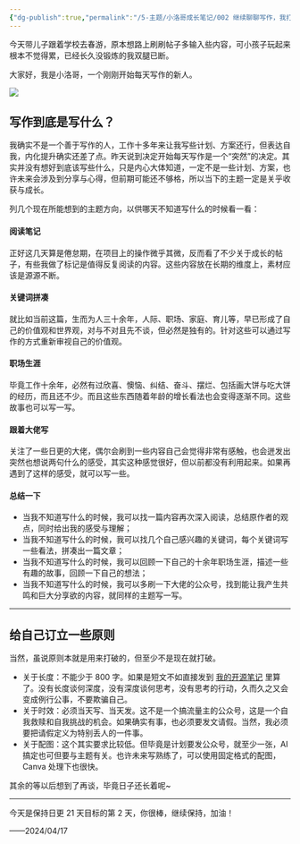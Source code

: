 ```yaml
---
{"dg-publish":true,"permalink":"/5-主题/小洛哥成长笔记/002 继续聊聊写作，我打算写一些什么？/","tags":["小洛哥成长笔记"],"noteIcon":1,"created":"2024-04-17","updated":"2024-04-17"}
---
```


今天带儿子跟着学校去春游，原本想路上刷刷帖子多输入些内容，可小孩子玩起来根本不觉得累，已经长久没锻炼的我双腿已断。

大家好，我是小洛哥，一个刚刚开始每天写作的新人。

![](http://img.xlg.life/images/202404172255965.png)

## 写作到底是写什么？

我确实不是一个善于写作的人，工作十多年来让我写些计划、方案还行，但表达自我，内化提升确实还差了点。昨天说到决定开始每天写作是一个“突然”的决定。其实并没有想好到底该写些什么，只是内心大体知道，一定不是一些计划、方案，也许未来会涉及到分享与心得，但前期可能还不够格，所以当下的主题一定是关乎收获与成长。

列几个现在所能想到的主题方向，以供哪天不知道写什么的时候看一看：

#### 阅读笔记
正好这几天算是倦怠期，在项目上的操作微乎其微，反而看了不少关于成长的帖子，有些我做了标记是值得反复阅读的内容。这些内容放在长期的维度上，素材应该是源源不断。

#### 关键词拼凑
就比如当前这篇，生而为人三十余年，人际、职场、家庭、育儿等，早已形成了自己的价值观和世界观，对与不对且先不谈，但必然是独有的。针对这些可以通过写作的方式重新审视自己的价值观。

#### 职场生涯
毕竟工作十余年，必然有过欣喜、懊恼、纠结、奋斗、摆烂、包括画大饼与吃大饼的经历，而且还不少。而且这些东西随着年龄的增长看法也会变得逐渐不同。这些故事也可以写一写。

#### 跟着大佬写
关注了一些日更的大佬，偶尔会刷到一些内容自己会觉得非常有感触，也会迸发出突然也想说两句什么的感受，其实这种感觉很好，但以前都没有利用起来。如果再遇到了这样的感受，就可以写一些。

#### 总结一下
- 当我不知道写什么的时候，我可以找一篇内容再次深入阅读，总结原作者的观点，同时给出我的感受与理解；
- 当我不知道写什么的时候，我可以找几个自己感兴趣的关键词，每个关键词写一些看法，拼凑出一篇文章；
- 当我不知道写什么的时候，我可以回顾一下自己的十余年职场生涯，描述一些有趣的故事，回顾一下自己的想法；
- 当我不知道写什么的时候，我可以多刷一下大佬的公众号，找到能让我产生共鸣和巨大分享欲的内容，就同样的主题写一写。

---

## 给自己订立一些原则
当然，虽说原则本就是用来打破的，但至少不是现在就打破。
- 关于长度：不能少于 800 字。如果是短文不如直接发到 [我的开源笔记](https://xlg.life/) 里算了。没有长度谈何深度，没有深度谈何思考，没有思考的行动，久而久之又会变成例行公事，不要欺骗自己。
- 关于时效：必须当天写、当天发。这不是一个搞流量主的公众号，这是一个自我救赎和自我挑战的机会。如果确实有事，也必须要发文请假。当然，我必须要把请假定义为特别丢人的一件事。
- 关于配图：这个其实要求比较低。但毕竟是计划要发公众号，就至少一张，AI 搞定也可但要与主题有关。也许未来写熟练了，可以使用固定格式的配图，Canva 处理下也很快。

其余的等以后想到了再谈，毕竟日子还长着呢~

---

今天是保持日更 21 天目标的第 2 天，你很棒，继续保持，加油！

——2024/04/17